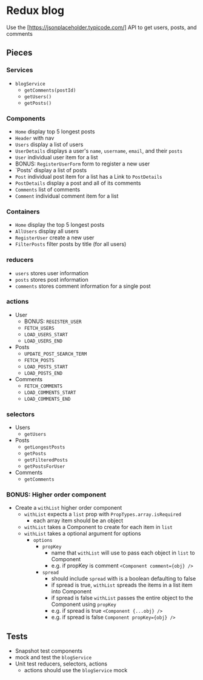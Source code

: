 # Redux blog

Use the [https://jsonplaceholder.typicode.com/] API to
get users, posts, and comments

## Pieces

### Services

* `blogService`
  * `getComments(postId)`
  * `getUsers()`
  * `getPosts()`

### Components

* `Home` display top 5 longest posts
* `Header` with nav
* `Users` display a list of users
* `UserDetails` displays a user's `name`, `username`, `email`, and their `posts`
* `User` individual user item for a list
* BONUS: `RegisterUserForm` form to register a new user
* `Posts' display a list of posts
* `Post` individual post item for a list has a Link to `PostDetails`
* `PostDetails` display a post and all of its comments
* `Comments` list of comments
* `Comment` individual comment item for a list

### Containers

* `Home` display the top 5 longest posts
* `AllUsers` display all users
* `RegisterUser` create a new user
* `FilterPosts` filter posts by title (for all users)

### reducers

* `users` stores user information
* `posts` stores post information
* `comments` stores comment information for a single post

### actions

* User
  * BONUS: `REGISTER_USER`
  * `FETCH_USERS`
  * `LOAD_USERS_START`
  * `LOAD_USERS_END`
* Posts
  * `UPDATE_POST_SEARCH_TERM`
  * `FETCH_POSTS`
  * `LOAD_POSTS_START`
  * `LOAD_POSTS_END`
* Comments
  * `FETCH_COMMENTS`
  * `LOAD_COMMENTS_START`
  * `LOAD_COMMENTS_END`

### selectors

* Users
  * `getUsers`
* Posts
  * `getLongestPosts`
  * `getPosts`
  * `getFilteredPosts`
  * `getPostsForUser`
* Comments
  * `getComments`

### BONUS: Higher order component

* Create a `withList` higher order component
  * `withList` expects a `list` prop with `PropTypes.array.isRequired`
    * each array item should be an object
  * `withList` takes a Component to create for each item in `list`
  * `withList` takes a optional argument for options
    * `options`
      * `propKey`
        * name that `withList` will use to pass each object in `list` to Component
        * e.g. if propKey is comment `<Component comment={obj} />`
      * `spread`
        * should include `spread` with is a boolean defaulting to false
        * if spread is true, `withList` spreads the items in a list item into Component
        * if spread is false `withList` passes the entire object to the Component using
          `propKey`
        * e.g. if spread is true `<Component {...obj} />`
        * e.g. if spread is false `Component propKey={obj} />`

## Tests

* Snapshot test components
* mock and test the `blogService`
* Unit test reducers, selectors, actions
  * actions should use the `blogService` mock
